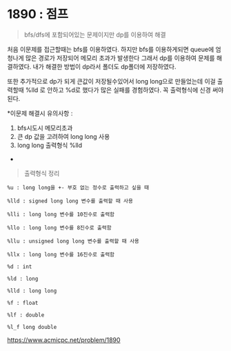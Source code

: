 # 1890 : 점프 

> bfs/dfs에 포함되어있는 문제이지만 dp를 이용하여 해결

 처음 이문제를 접근할때는 bfs를 이용하였다. 하지만 bfs를 이용하게되면 queue에 엄청나게 많은 경로가 저장되어 메모리 초과가 발생한다 그래서 dp를 이용하여 문제를 해결하였다. 내가 해결한 방법이 dp라서 폴더도 dp폴더에 저장하였다.

또한 추가적으로 dp가 되게 큰값이 저장될수있어서 long long으로 만들었는데 이걸 출력할때 %lld 로 안하고 %d로 했다가 많은 실패를 경험하였다. 꼭 출력형식에 신경 써야된다. 

*이문제 해결시 유의사항 : 
 1. bfs시도시 메모리초과 
 2. 큰 dp 값을 고려하여 long long 사용
 3. long long 출력형식 %lld 
*

> 출력형식 정리

~~~
%u : long long을 +- 부호 없는 정수로 출력하고 싶을 때

%lld : signed long long 변수를 출력할 때 사용

%lli : long long 변수를 10진수로 출력함

%llo : long long 변수를 8진수로 출력함 

%llu : unsigned long long 변수를 출력할 때 사용

%llx : long long 변수를 16진수로 출력함

%d : int

%ld : long

%lld : long long

%f : float

%lf : double

%l_f long double
~~~

https://www.acmicpc.net/problem/1890
